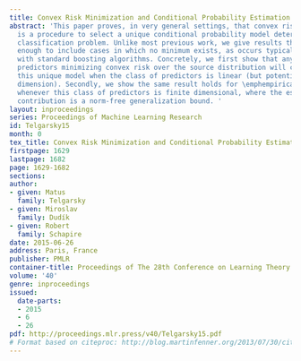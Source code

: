 ```yaml
---
title: Convex Risk Minimization and Conditional Probability Estimation
abstract: 'This paper proves, in very general settings, that convex risk minimization
  is a procedure to select a unique conditional probability model determined by the
  classification problem. Unlike most previous work, we give results that are general
  enough to include cases in which no minimum exists, as occurs typically, for instance,
  with standard boosting algorithms. Concretely, we first show that any sequence of
  predictors minimizing convex risk over the source distribution will converge to
  this unique model when the class of predictors is linear (but potentially of infinite
  dimension). Secondly, we show the same result holds for \emphempirical risk minimization
  whenever this class of predictors is finite dimensional, where the essential technical
  contribution is a norm-free generalization bound. '
layout: inproceedings
series: Proceedings of Machine Learning Research
id: Telgarsky15
month: 0
tex_title: Convex Risk Minimization and Conditional Probability Estimation
firstpage: 1629
lastpage: 1682
page: 1629-1682
sections: 
author:
- given: Matus
  family: Telgarsky
- given: Miroslav
  family: Dudík
- given: Robert
  family: Schapire
date: 2015-06-26
address: Paris, France
publisher: PMLR
container-title: Proceedings of The 28th Conference on Learning Theory
volume: '40'
genre: inproceedings
issued:
  date-parts:
  - 2015
  - 6
  - 26
pdf: http://proceedings.mlr.press/v40/Telgarsky15.pdf
# Format based on citeproc: http://blog.martinfenner.org/2013/07/30/citeproc-yaml-for-bibliographies/
---
```

